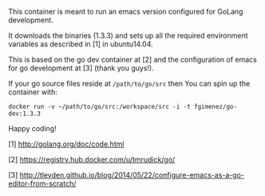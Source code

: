 This container is meant to run an emacs version configured for GoLang development.

It downloads the binaries (1.3.3) and sets up all the required environment variables as described in [1] in ubuntu14.04.

This is based on the go dev container at [2] and the configuration of emacs for go development at [3] (thank you guys!).

If your go source files reside at `/path/to/go/src` then You can spin up the container with:

    docker run -v ~/path/to/go/src:/workspace/src -i -t fgimenez/go-dev:1.3.3

Happy coding!

[1] http://golang.org/doc/code.html

[2] https://registry.hub.docker.com/u/tmrudick/go/

[3] http://tleyden.github.io/blog/2014/05/22/configure-emacs-as-a-go-editor-from-scratch/

